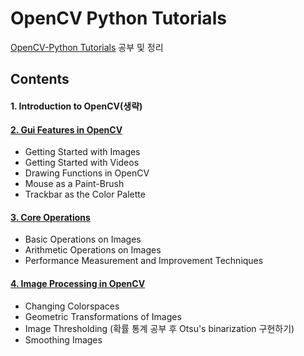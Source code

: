# OpenCV Python Tutorials

[OpenCV-Python Tutorials](https://docs.opencv.org/4.2.0/d6/d00/tutorial_py_root.html) 공부 및 정리


## Contents

#### 1. Introduction to OpenCV(생략)

#### [2. Gui Features in OpenCV](./ch2)
- Getting Started with Images
- Getting Started with Videos
- Drawing Functions in OpenCV
- Mouse as a Paint-Brush
- Trackbar as the Color Palette

#### [3. Core Operations](./ch3)
- Basic Operations on Images
- Arithmetic Operations on Images
- Performance Measurement and Improvement Techniques

#### [4. Image Processing in OpenCV](./ch4)
- Changing Colorspaces
- Geometric Transformations of Images
- Image Thresholding (확률 통계 공부 후 Otsu's binarization 구현하기)
- Smoothing Images